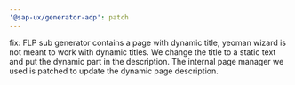 ```yaml
---
'@sap-ux/generator-adp': patch
---
```


fix: FLP sub generator contains a page with dynamic title, yeoman wizard is not meant to work with dynamic titles. We change the title to a static text and put the dynamic part in the description.
The internal page manager we used is patched to update the dynamic page description.
